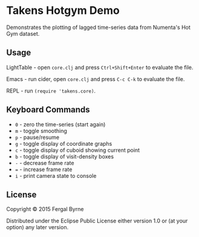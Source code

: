 # Takens Hotgym Demo

Demonstrates the plotting of lagged time-series data from Numenta's Hot Gym dataset.

## Usage

LightTable - open `core.clj` and press `Ctrl+Shift+Enter` to evaluate the file.

Emacs - run cider, open `core.clj` and press `C-c C-k` to evaluate the file.

REPL - run `(require 'takens.core)`.

## Keyboard Commands

- `0` - zero the time-series (start again)
- `m` - toggle smoothing
- `p` - pause/resume
- `g` - toggle display of coordinate graphs
- `c` - toggle display of cuboid showing current point
- `b` - toggle display of visit-density boxes
- `-` - decrease frame rate
- `=` - increase frame rate
- `i` - print camera state to console

## License

Copyright © 2015 Fergal Byrne

Distributed under the Eclipse Public License either version 1.0 or (at
your option) any later version.
